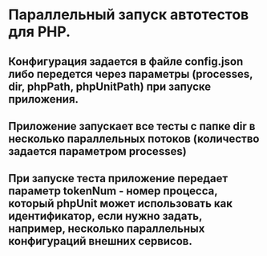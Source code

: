 # Параллельный запуск автотестов для PHP. 
## Конфигурация задается в файле config.json либо  передется через параметры (processes, dir, phpPath, phpUnitPath) при запуске приложения.
## Приложение запускает все тесты с папке dir в несколько параллельных  потоков (количество задается параметром processes)
## При запуске теста приложение передает параметр tokenNum - номер процесса, который phpUnit может использовать как идентификатор, если нужно задать, например, несколько параллельных конфигураций внешних сервисов.